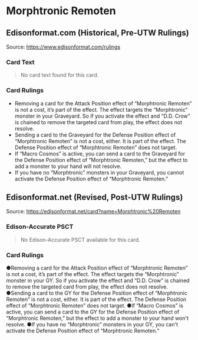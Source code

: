# Morphtronic Remoten

## Edisonformat.com (Historical, Pre-UTW Rulings)

Source: https://www.edisonformat.com/rulings

### Card Text

> No card text found for this card.

### Card Rulings

*   Removing a card for the Attack Position effect of “Morphtronic Remoten” is not a cost, it’s part of the effect. The effect targets the “Morphtronic” monster in your Graveyard. So if you activate the effect and “D.D. Crow” is chained to remove the targeted card from play, the effect does not resolve.
*   Sending a card to the Graveyard for the Defense Position effect of “Morphtronic Remoten” is not a cost, either. It is part of the effect. The Defense Position effect of “Morphtronic Remoten” does not target.
*   If “Macro Cosmos” is active, you can send a card to the Graveyard for the Defense Position effect of “Morphtronic Remoten,” but the effect to add a monster to your hand will not resolve.
*   If you have no “Morphtronic” monsters in your Graveyard, you cannot activate the Defense Position effect of “Morphtronic Remoten.”

## Edisonformat.net (Revised, Post-UTW Rulings)

Source: https://edisonformat.net/card?name=Morphtronic%20Remoten

### Edison-Accurate PSCT

> No Edison-Accurate PSCT available for this card.

### Card Rulings

●Removing a card for the Attack Position effect of “Morphtronic Remoten” is not a cost, it’s part of the effect. The effect targets the “Morphtronic” monster in your GY. So if you activate the effect and “D.D. Crow” is chained to remove the targeted card from play, the effect does not resolve.
●Sending a card to the GY for the Defense Position effect of “Morphtronic Remoten” is not a cost, either. It is part of the effect. The Defense Position effect of “Morphtronic Remoten” does not target.
●If “Macro Cosmos” is active, you can send a card to the GY for the Defense Position effect of “Morphtronic Remoten,” but the effect to add a monster to your hand won't resolve.
●If you have no “Morphtronic” monsters in your GY, you can't activate the Defense Position effect of “Morphtronic Remoten.”
            